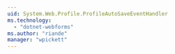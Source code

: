 ```yaml
---
uid: System.Web.Profile.ProfileAutoSaveEventHandler
ms.technology: 
  - "dotnet-webforms"
ms.author: "riande"
manager: "wpickett"
---
```

